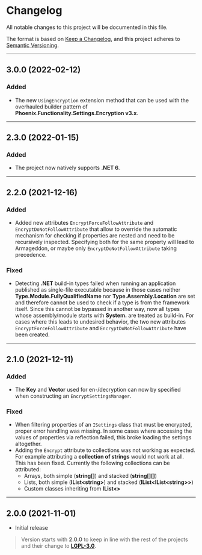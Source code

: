 # Changelog

All notable changes to this project will be documented in this file.

The format is based on [Keep a Changelog](https://keepachangelog.com/en/1.0.0/), and this project adheres to [Semantic Versioning](https://semver.org/spec/v2.0.0.html).
___

## 3.0.0 (2022-02-12)

### Added

- The new `UsingEncryption` extension method that can be used with the overhauled builder pattern of **Phoenix.Functionality.Settings.Encryption v3.x**.
___

## 2.3.0 (2022-01-15)

### Added

- The project now natively supports **.NET 6**.
___

## 2.2.0 (2021-12-16)

### Added

- Added new attributes `EncryptForceFollowAttribute` and `EncryptDoNotFollowAttribute` that allow to override the automatic mechanism for checking if properties are nested and need to be recursively inspected. Specifying both for the same property will lead to Armageddon, or maybe only `EncryptDoNotFollowAttribute` taking precedence.

### Fixed

- Detecting **.NET** build-in types failed when running an application published as single-file executable because in those cases neither **Type.Module.FullyQualifiedName** nor **Type.Assembly.Location** are set and therefore cannot be used to check if a type is from the framework itself. Since this cannot be bypassed in another way, now all types whose assembly/module starts with **System.** are treated as build-in. For cases where this leads to undesired behavior, the two new attributes `EncryptForceFollowAttribute` and `EncryptDoNotFollowAttribute` have been created.
___

## 2.1.0 (2021-12-11)

### Added

- The **Key** and **Vector** used for en-/decryption can now by specified when constructing an `EncryptSettingsManager`.

### Fixed

- When filtering properties of an `ISettings` class that must be encrypted, proper error handling was missing. In some cases where accessing the values of properties via reflection failed, this broke loading the settings altogether.
- Adding the `Encrypt` attribute to collections was not working as expected. For example attributing a **collection of strings** would not work at all. This has been fixed. Currently the following collections can be attributed:
	- Arrays, both simple (**string\[\]**) and stacked (**string\[\]\[\]**)
	- Lists, both simple (**IList\<string\>**) and stacked (**IList\<IList\<string\>\>**)
	- Custom classes inheriting from **IList<>**
___

## 2.0.0 (2021-11-01)

- Initial release

> Version starts with **2.0.0** to keep in line with the rest of the projects and their change to [**LGPL-3.0**](https://www.gnu.org/licenses/lgpl-3.0.html).